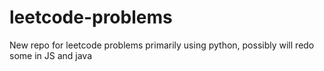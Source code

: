 # leetcode-problems
New repo for leetcode problems primarily using python, possibly will redo some in JS and java


